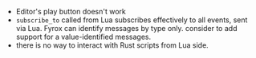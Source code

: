* Editor's play button doesn't work
* `subscribe_to` called from Lua subscribes effectively to all events, sent via Lua. Fyrox can identify messages by type only. consider to add support for a value-identified messages.
* there is no way to interact with Rust scripts from Lua side.
